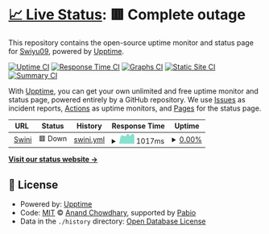 # [📈 Live Status](https://Swiyu09.github.io/Swini): <!--live status--> **🟥 Complete outage**

This repository contains the open-source uptime monitor and status page for [Swiyu09](https://Swiyu09.github.io/Swini), powered by [Upptime](https://github.com/upptime/upptime).

[![Uptime CI](https://github.com/Swiyu09/Swini/workflows/Uptime%20CI/badge.svg)](https://github.com/Swiyu09/Swini/actions?query=workflow%3A%22Uptime+CI%22)
[![Response Time CI](https://github.com/Swiyu09/Swini/workflows/Response%20Time%20CI/badge.svg)](https://github.com/Swiyu09/Swini/actions?query=workflow%3A%22Response+Time+CI%22)
[![Graphs CI](https://github.com/Swiyu09/Swini/workflows/Graphs%20CI/badge.svg)](https://github.com/Swiyu09/Swini/actions?query=workflow%3A%22Graphs+CI%22)
[![Static Site CI](https://github.com/Swiyu09/Swini/workflows/Static%20Site%20CI/badge.svg)](https://github.com/Swiyu09/Swini/actions?query=workflow%3A%22Static+Site+CI%22)
[![Summary CI](https://github.com/Swiyu09/Swini/workflows/Summary%20CI/badge.svg)](https://github.com/Swiyu09/Swini/actions?query=workflow%3A%22Summary+CI%22)

With [Upptime](https://upptime.js.org), you can get your own unlimited and free uptime monitor and status page, powered entirely by a GitHub repository. We use [Issues](https://github.com/Swiyu09/Swini/issues) as incident reports, [Actions](https://github.com/Swiyu09/Swini/actions) as uptime monitors, and [Pages](https://Swiyu09.github.io/Swini) for the status page.

<!--start: status pages-->
<!-- This summary is generated by Upptime (https://github.com/upptime/upptime) -->
<!-- Do not edit this manually, your changes will be overwritten -->
<!-- prettier-ignore -->
| URL | Status | History | Response Time | Uptime |
| --- | ------ | ------- | ------------- | ------ |
| <img alt="" src="https://icons.duckduckgo.com/ip3/9a0020c1-2012-4af8-a6ab-c532e3c96bb8-00-2jj8aylhri10d.pike.replit.dev.ico" height="13"> [Swini](https://9a0020c1-2012-4af8-a6ab-c532e3c96bb8-00-2jj8aylhri10d.pike.replit.dev/) | 🟥 Down | [swini.yml](https://github.com/Swiyu09/Swini/commits/HEAD/history/swini.yml) | <details><summary><img alt="Response time graph" src="./graphs/swini/response-time-week.png" height="20"> 1017ms</summary><br><a href="https://Swiyu09.github.io/Swini/history/swini"><img alt="Response time 992" src="https://img.shields.io/endpoint?url=https%3A%2F%2Fraw.githubusercontent.com%2FSwiyu09%2FSwini%2FHEAD%2Fapi%2Fswini%2Fresponse-time.json"></a><br><a href="https://Swiyu09.github.io/Swini/history/swini"><img alt="24-hour response time 1023" src="https://img.shields.io/endpoint?url=https%3A%2F%2Fraw.githubusercontent.com%2FSwiyu09%2FSwini%2FHEAD%2Fapi%2Fswini%2Fresponse-time-day.json"></a><br><a href="https://Swiyu09.github.io/Swini/history/swini"><img alt="7-day response time 1017" src="https://img.shields.io/endpoint?url=https%3A%2F%2Fraw.githubusercontent.com%2FSwiyu09%2FSwini%2FHEAD%2Fapi%2Fswini%2Fresponse-time-week.json"></a><br><a href="https://Swiyu09.github.io/Swini/history/swini"><img alt="30-day response time 987" src="https://img.shields.io/endpoint?url=https%3A%2F%2Fraw.githubusercontent.com%2FSwiyu09%2FSwini%2FHEAD%2Fapi%2Fswini%2Fresponse-time-month.json"></a><br><a href="https://Swiyu09.github.io/Swini/history/swini"><img alt="1-year response time 992" src="https://img.shields.io/endpoint?url=https%3A%2F%2Fraw.githubusercontent.com%2FSwiyu09%2FSwini%2FHEAD%2Fapi%2Fswini%2Fresponse-time-year.json"></a></details> | <details><summary><a href="https://Swiyu09.github.io/Swini/history/swini">0.00%</a></summary><a href="https://Swiyu09.github.io/Swini/history/swini"><img alt="All-time uptime 1.77%" src="https://img.shields.io/endpoint?url=https%3A%2F%2Fraw.githubusercontent.com%2FSwiyu09%2FSwini%2FHEAD%2Fapi%2Fswini%2Fuptime.json"></a><br><a href="https://Swiyu09.github.io/Swini/history/swini"><img alt="24-hour uptime 0.00%" src="https://img.shields.io/endpoint?url=https%3A%2F%2Fraw.githubusercontent.com%2FSwiyu09%2FSwini%2FHEAD%2Fapi%2Fswini%2Fuptime-day.json"></a><br><a href="https://Swiyu09.github.io/Swini/history/swini"><img alt="7-day uptime 0.00%" src="https://img.shields.io/endpoint?url=https%3A%2F%2Fraw.githubusercontent.com%2FSwiyu09%2FSwini%2FHEAD%2Fapi%2Fswini%2Fuptime-week.json"></a><br><a href="https://Swiyu09.github.io/Swini/history/swini"><img alt="30-day uptime 0.00%" src="https://img.shields.io/endpoint?url=https%3A%2F%2Fraw.githubusercontent.com%2FSwiyu09%2FSwini%2FHEAD%2Fapi%2Fswini%2Fuptime-month.json"></a><br><a href="https://Swiyu09.github.io/Swini/history/swini"><img alt="1-year uptime 1.77%" src="https://img.shields.io/endpoint?url=https%3A%2F%2Fraw.githubusercontent.com%2FSwiyu09%2FSwini%2FHEAD%2Fapi%2Fswini%2Fuptime-year.json"></a></details>

<!--end: status pages-->

[**Visit our status website →**](https://Swiyu09.github.io/Swini)

## 📄 License

- Powered by: [Upptime](https://github.com/upptime/upptime)
- Code: [MIT](./LICENSE) © [Anand Chowdhary](https://anandchowdhary.com), supported by [Pabio](https://pabio.com)
- Data in the `./history` directory: [Open Database License](https://opendatacommons.org/licenses/odbl/1-0/)
